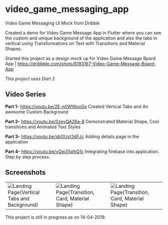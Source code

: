 # video_game_messaging_app

Video Game Messaging UI Mock from Dribble

Created a demo for Video Game Message App in Flutter where you can see the custom and unique background of the application and also the tabs in vertical using Transformations on Text with Transitions and Material Shapes.

Started this project as a design mock up for Video Game Message Bpard App | https://dribbble.com/shots/6193167-Video-Game-Message-Board-App

*This project uses Dart 2*

## Video Series

**Part 1-** https://youtu.be/2E-n0WWooGs Created Vertical Tabs and An awesome Custom Background

**Part 2-** https://youtu.be/0zevQA26a-8 Demonstrated Material Shape, Cool transitions and Animated Text Styles

**Part 3-** https://youtu.be/sbOUvt3dFJc Adding details page in the application

**Part 4-** https://youtu.be/vQw31qlhQ1c Integrating firebase into application. Step by step process.

## Screenshots
<table style={border:"none"}><tr><td><img src="https://github.com/TechieBlossom/video_game_messaging_app/blob/master/screenshots/part1.png" alt="Landing Page(Vertical Tabs and Background)"/></td><td><img src="https://github.com/TechieBlossom/video_game_messaging_app/blob/master/screenshots/part2.png" alt="Landing Page(Transition, Card, Material Shape)"/></td><td><img src="https://github.com/TechieBlossom/video_game_messaging_app/blob/master/screenshots/part3.png" alt="Landing Page(Transition, Card, Material Shape)"/></td></tr></table>

This project is still in progress as on 14-04-2019.
